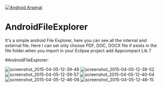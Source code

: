 [![Android Arsenal](https://img.shields.io/badge/Android%20Arsenal-AndroidFileExplorer-brightgreen.svg?style=flat)](http://android-arsenal.com/details/3/2704)
# AndroidFileExplorer
It's a simple android File Explorer, here you can see all the internal and external file. Here I can set only choose PDF, DOC, DOCX file if exists in the file folder.when you import in your Eclipse project add Appcompact Lib 7


#AndroidFileExplorer:

![screenshot_2015-04-05-12-39-48](https://cloud.githubusercontent.com/assets/10453203/7039637/834e42b8-dde2-11e4-8391-12916f9009c1.jpg)
![screenshot_2015-04-05-12-39-52](https://cloud.githubusercontent.com/assets/10453203/7039636/834de368-dde2-11e4-8ac7-b223792f70b9.jpg)
![screenshot_2015-04-05-12-39-57](https://cloud.githubusercontent.com/assets/10453203/7039638/83750722-dde2-11e4-8a26-c6383400dfdd.jpg)
![screenshot_2015-04-05-12-40-04](https://cloud.githubusercontent.com/assets/10453203/7039639/837a8a94-dde2-11e4-96d7-2a49b6dd969e.jpg)
![screenshot_2015-04-05-12-46-06](https://cloud.githubusercontent.com/assets/10453203/7039640/837ae03e-dde2-11e4-9217-c4d4f256fc29.jpg)
![screenshot_2015-04-05-12-46-15](https://cloud.githubusercontent.com/assets/10453203/7039641/839bb494-dde2-11e4-948f-db139426ddd1.jpg)
